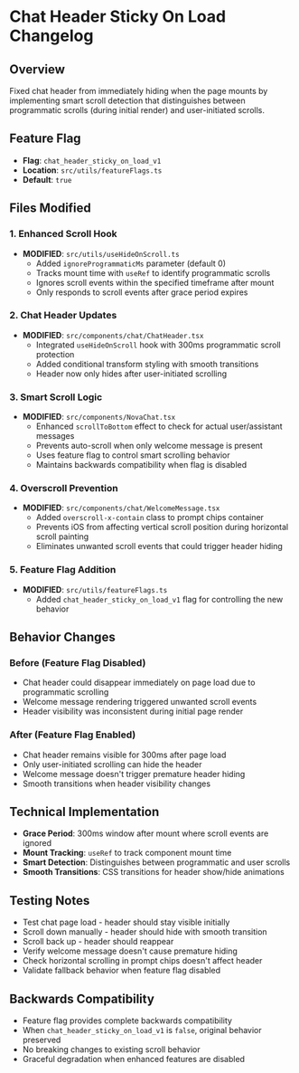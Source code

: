 
# Chat Header Sticky On Load Changelog

## Overview
Fixed chat header from immediately hiding when the page mounts by implementing smart scroll detection that distinguishes between programmatic scrolls (during initial render) and user-initiated scrolls.

## Feature Flag
- **Flag**: `chat_header_sticky_on_load_v1`
- **Location**: `src/utils/featureFlags.ts`
- **Default**: `true`

## Files Modified

### 1. Enhanced Scroll Hook
- **MODIFIED**: `src/utils/useHideOnScroll.ts`
  - Added `ignoreProgrammaticMs` parameter (default 0)
  - Tracks mount time with `useRef` to identify programmatic scrolls
  - Ignores scroll events within the specified timeframe after mount
  - Only responds to scroll events after grace period expires

### 2. Chat Header Updates
- **MODIFIED**: `src/components/chat/ChatHeader.tsx`
  - Integrated `useHideOnScroll` hook with 300ms programmatic scroll protection
  - Added conditional transform styling with smooth transitions
  - Header now only hides after user-initiated scrolling

### 3. Smart Scroll Logic
- **MODIFIED**: `src/components/NovaChat.tsx`
  - Enhanced `scrollToBottom` effect to check for actual user/assistant messages
  - Prevents auto-scroll when only welcome message is present
  - Uses feature flag to control smart scrolling behavior
  - Maintains backwards compatibility when flag is disabled

### 4. Overscroll Prevention
- **MODIFIED**: `src/components/chat/WelcomeMessage.tsx`
  - Added `overscroll-x-contain` class to prompt chips container
  - Prevents iOS from affecting vertical scroll position during horizontal scroll painting
  - Eliminates unwanted scroll events that could trigger header hiding

### 5. Feature Flag Addition
- **MODIFIED**: `src/utils/featureFlags.ts`
  - Added `chat_header_sticky_on_load_v1` flag for controlling the new behavior

## Behavior Changes

### Before (Feature Flag Disabled)
- Chat header could disappear immediately on page load due to programmatic scrolling
- Welcome message rendering triggered unwanted scroll events
- Header visibility was inconsistent during initial page render

### After (Feature Flag Enabled)
- Chat header remains visible for 300ms after page load
- Only user-initiated scrolling can hide the header
- Welcome message doesn't trigger premature header hiding
- Smooth transitions when header visibility changes

## Technical Implementation
- **Grace Period**: 300ms window after mount where scroll events are ignored
- **Mount Tracking**: `useRef` to track component mount time
- **Smart Detection**: Distinguishes between programmatic and user scrolls
- **Smooth Transitions**: CSS transitions for header show/hide animations

## Testing Notes
- Test chat page load - header should stay visible initially
- Scroll down manually - header should hide with smooth transition
- Scroll back up - header should reappear
- Verify welcome message doesn't cause premature hiding
- Check horizontal scrolling in prompt chips doesn't affect header
- Validate fallback behavior when feature flag disabled

## Backwards Compatibility
- Feature flag provides complete backwards compatibility
- When `chat_header_sticky_on_load_v1` is `false`, original behavior preserved
- No breaking changes to existing scroll behavior
- Graceful degradation when enhanced features are disabled
